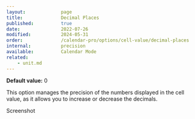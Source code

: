 ```yaml
---
layout:             page
title:              Decimal Places
published:          true
date:               2022-07-26
modified:           2024-05-31
order:              /calendar-pro/options/cell-value/decimal-places
internal:           precision
available:          Calendar Mode
related:
    - unit.md
---
```

**Default value:** 0

This option manages the precision of the numbers displayed in the cell value, as it allows you to increase or decrease the decimals.

<todo>Screenshot</todo>